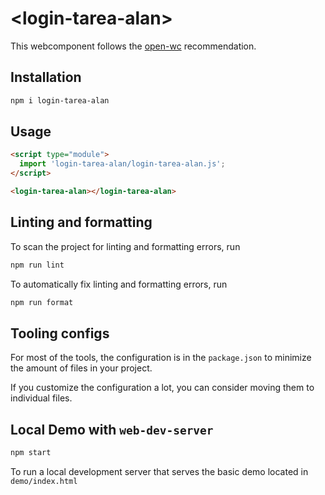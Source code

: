 # \<login-tarea-alan>

This webcomponent follows the [open-wc](https://github.com/open-wc/open-wc) recommendation.

## Installation

```bash
npm i login-tarea-alan
```

## Usage

```html
<script type="module">
  import 'login-tarea-alan/login-tarea-alan.js';
</script>

<login-tarea-alan></login-tarea-alan>
```

## Linting and formatting

To scan the project for linting and formatting errors, run

```bash
npm run lint
```

To automatically fix linting and formatting errors, run

```bash
npm run format
```


## Tooling configs

For most of the tools, the configuration is in the `package.json` to minimize the amount of files in your project.

If you customize the configuration a lot, you can consider moving them to individual files.

## Local Demo with `web-dev-server`

```bash
npm start
```

To run a local development server that serves the basic demo located in `demo/index.html`
